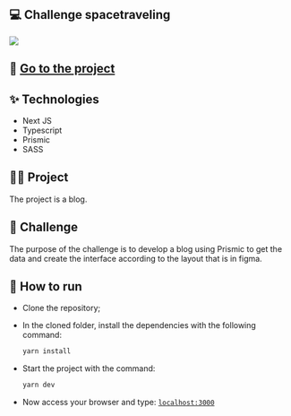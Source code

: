 ## 💻 Challenge spacetraveling

<img src=".github/spacetraveling.gif" />

## 🔗 [Go to the project](https://spacetraveling-three-blue.vercel.app/)

## ✨ Technologies

- Next JS
- Typescript
- Prismic
- SASS

## 👨‍💻 Project

The project is a blog.

## 🎯 Challenge

The purpose of the challenge is to develop a blog using Prismic to get the data and create the interface according to the layout that is in figma.

## 🚀 How to run

- Clone the repository;
- In the cloned folder, install the dependencies with the following command:
  ```bash 
  yarn install
  ```

- Start the project with the command:
  ```bash
  yarn dev
  ``` 

- Now access your browser and type: 
[`localhost:3000`](http://localhost:3000)